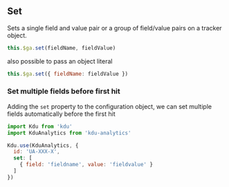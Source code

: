 ## Set

Sets a single field and value pair or a group of field/value pairs on a tracker object.

```js
this.$ga.set(fieldName, fieldValue)
```

also possible to pass an object literal

```js
this.$ga.set({ fieldName: fieldValue })
```

### Set multiple fields before first hit
Adding the `set` property to the configuration object, we can set multiple fields automatically before the first hit

```js
import Kdu from 'kdu'
import KduAnalytics from 'kdu-analytics'

Kdu.use(KduAnalytics, {
  id: 'UA-XXX-X',
  set: [
    { field: 'fieldname', value: 'fieldvalue' }
  ]
})
```
